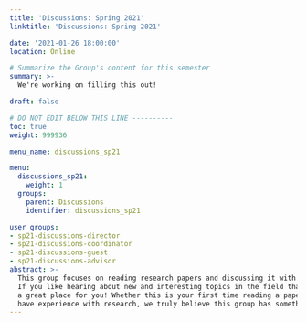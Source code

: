 ```yaml
---
title: 'Discussions: Spring 2021'
linktitle: 'Discussions: Spring 2021'

date: '2021-01-26 18:00:00'
location: Online

# Summarize the Group's content for this semester
summary: >-
  We're working on filling this out!

draft: false

# DO NOT EDIT BELOW THIS LINE ----------
toc: true
weight: 999936

menu_name: discussions_sp21

menu:
  discussions_sp21:
    weight: 1
  groups:
    parent: Discussions
    identifier: discussions_sp21

user_groups:
- sp21-discussions-director
- sp21-discussions-coordinator
- sp21-discussions-guest
- sp21-discussions-advisor
abstract: >-
  This group focuses on reading research papers and discussing it with your peers.
  If you like hearing about new and interesting topics in the field than this is
  a great place for you! Whether this is your first time reading a paper or you
  have experience with research, we truly believe this group has something for everyone.
---
```

